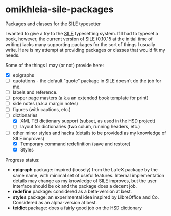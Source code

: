 # omikhleia-sile-packages
Packages and classes for the SILE typesetter

I wanted to give a try to the [SILE](https://github.com/sile-typesetter/sile) typesetting system. If I had to typeset a book, however, the current version of SILE (0.10.15 at the initial time of writing) lacks many supporting packages for the sort of things I usually write. Here is my attempt at providing packages or classes that would fit my needs.

Some of the things I may (or not) provide here:
- [X] epigraphs
- [ ] quotations - the default "quote" package in SILE doesn't do the job for me.
- [ ] labels and reference.
- [ ] proper page masters (a.k.a an extended book template for print)
- [ ] side notes (a.k.a margin notes)
- [ ] figures (with captions, etc.)
- [ ] dictionaries
  - [X] XML TEI dictionary support (subset, as used in the HSD project)
  - [ ] layout for dictionaries (two colum, running headers, etc.)
- [ ] other minor styles and hacks (details to be provided as my knowledge of SILE improves)
  - [X] Temporary command redefinition (save and restore)
  - [X] Styles

Progress status:
- **epigraph** package: inspired (loosely) from the LaTeX package by the same name, with minimal set of useful features. Internal implementation details may change as my knowledge of SILE improves, but the user interface should be ok and the package does a decent job.
- **redefine** package: considered as a beta-version at best.
- **styles** package: an experimental idea inspired by LibreOffice and Co. Considered as an alpha-version at best.
- **teidict** package: does a fairly good job on the HSD dictionary
